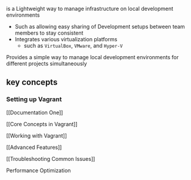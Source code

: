 is a Lightweight way to manage infrastructure on local development environments 

- Such as allowing easy sharing of Development setups between team members to stay consistent 
- Integrates various virtualization platforms 
	- such as `VirtualBox`, `VMware`, and `Hyper-V`

Provides a simple way to manage local development environments for different projects simultaneously


## key concepts

### Setting up Vagrant
[[Documentation One]]

[[Core Concepts in Vagrant]]

[[Working with Vagrant]]

[[Advanced Features]]

[[Troubleshooting Common Issues]]

Performance Optimization